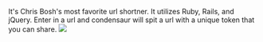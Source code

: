 It's Chris Bosh's most favorite url shortner. It utilizes Ruby, Rails, and jQuery. Enter in a url and condensaur will spit a url with a unique token that you can share. 
![](https://onedrive.live.com/redir?resid=75B34DF6332D9E93!618&authkey=!ABG1pmdY7wOerB0&v=3&ithint=photo%2cpng)
